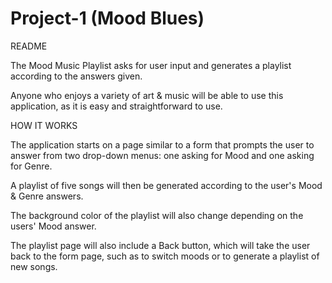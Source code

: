 # Project-1 (Mood Blues)

README

The Mood Music Playlist asks for user input and generates a playlist according to the answers given.

Anyone who enjoys a variety of art & music will be able to use this application, as it is easy and straightforward to use.

HOW IT WORKS

The application starts on a page similar to a form that prompts the user to answer from two drop-down menus: one asking for Mood and one asking for Genre.

A playlist of five songs will then be generated according to the user's Mood & Genre answers.

The background color of the playlist will also change depending on the users' Mood answer.

The playlist page will also include a Back button, which will take the user back to the form page, such as to switch moods or to generate a playlist of new songs.